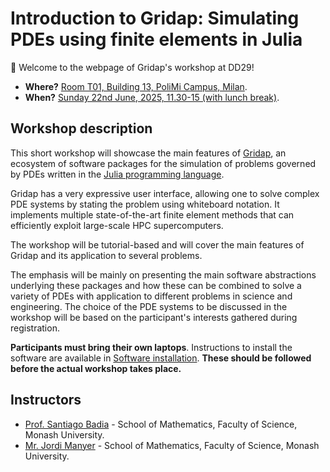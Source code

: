 
# Introduction to Gridap: Simulating PDEs using finite elements in Julia

🎉 Welcome to the webpage of Gridap's workshop at DD29!

* **Where?** [Room T01, Building 13, PoliMi Campus, Milan](https://www.dd29.polimi.it/venue/).
* **When?** [Sunday 22nd June, 2025, 11.30-15 (with lunch break)](https://www.dd29.polimi.it/courses/).

## Workshop description

This short workshop will showcase the main features of [Gridap](https://github.com/gridap/Gridap.jl), an ecosystem of software packages for the simulation of problems governed by PDEs written in the [Julia programming language](http://www.julialang.org/).

Gridap has a very expressive user interface, allowing one to solve complex PDE systems by stating the problem using whiteboard notation. It implements multiple state-of-the-art finite element methods that can efficiently exploit large-scale HPC supercomputers.

The workshop will be tutorial-based and will cover the main features of Gridap and its application to several problems.

The emphasis will be mainly on presenting the main software abstractions underlying these packages and how these can be combined to solve a variety of PDEs with application to different problems in science and engineering.  The choice of the PDE systems to be discussed in the workshop will be based on the participant's interests gathered during registration.  

**Participants must bring their own laptops**. Instructions to install the software are available in [Software installation](@ref). **These should
be followed before the actual workshop takes place.**

## Instructors

* [Prof. Santiago Badia](https://research.monash.edu/en/persons/santiago-badia) - School of Mathematics, Faculty of Science, Monash University.
* [Mr. Jordi Manyer](https://jordimanyer.deno.dev/) - School of Mathematics, Faculty of Science, Monash University.
